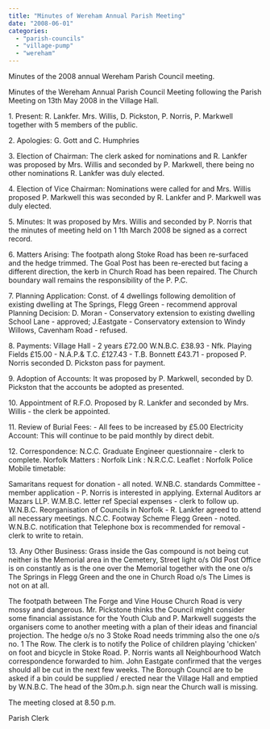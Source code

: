 ```yaml
---
title: "Minutes of Wereham Annual Parish Meeting"
date: "2008-06-01"
categories: 
  - "parish-councils"
  - "village-pump"
  - "wereham"
---
```


Minutes of the 2008 annual Wereham Parish Council meeting.

Minutes of the Wereham Annual Parish Council Meeting following the Parish Meeting on 13th May 2008 in the Village Hall.

1\. Present: R. Lankfer. Mrs. Willis, D. Pickston, P. Norris, P. Markwell together with 5 members of the public.

2\. Apologies: G. Gott and C. Humphries

3\. Election of Chairman: The clerk asked for nominations and R. Lankfer was proposed by Mrs. Willis and seconded by P. Markwell, there being no other nominations R. Lankfer was duly elected.

4\. Election of Vice Chairman: Nominations were called for and Mrs. Willis proposed P. Markwell this was seconded by R. Lankfer and P. Markwell was duly elected.

5\. Minutes: It was proposed by Mrs. Willis and seconded by P. Norris that the minutes of meeting held on 1 1th March 2008 be signed as a correct record.

6\. Matters Arising: The footpath along Stoke Road has been re-surfaced and the hedge trimmed. The Goal Post has been re-erected but facing a different direction, the kerb in Church Road has been repaired. The Church boundary wall remains the responsibility of the P. P.C.

7\. Planning Application: Const. of 4 dwellings following demolition of existing dwelling at The Springs, Flegg Green - recommend approval Planning Decision: D. Moran - Conservatory extension to existing dwelling School Lane - approved; J.Eastgate - Conservatory extension to Windy Willows, Cavenham Road - refused.

8\. Payments: Village Hall - 2 years £72.00 W.N.B.C. £38.93 - Nfk. Playing Fields £15.00 - N.A.P.& T.C. £127.43 - T.B. Bonnett £43.71 - proposed P. Norris seconded D. Pickston pass for payment.

9\. Adoption of Accounts: It was proposed by P. Markwell, seconded by D. Pickston that the accounts be adopted as presented.

10\. Appointment of R.F.O. Proposed by R. Lankfer and seconded by Mrs. Willis - the clerk be appointed.

11\. Review of Burial Fees: - All fees to be increased by £5.00 Electricity Account: This will continue to be paid monthly by direct debit.

12\. Correspondence: N.C.C. Graduate Engineer questionnaire - clerk to complete. Norfolk Matters : Norfolk Link : N.R.C.C. Leaflet : Norfolk Police Mobile timetable:

Samaritans request for donation - all noted. W.NB.C. standards Committee - member application - P. Norris is interested in applying. External Auditors ar Mazars LLP. W.M.B.C. letter ref Special expenses - clerk to follow up. W.N.B.C. Reorganisation of Councils in Norfolk - R. Lankfer agreed to attend all necessary meetings. N.C.C. Footway Scheme Flegg Green - noted. W.N.B.C. notification that Telephone box is recommended for removal - clerk to write to retain.

13\. Any Other Business: Grass inside the Gas compound is not being cut neither is the Memorial area in the Cemetery, Street light o/s Old Post Office is on constantly as is the one over the Memorial together with the one o/s The Springs in Flegg Green and the one in Church Road o/s The Limes is not on at all.

The footpath between The Forge and Vine House Church Road is very mossy and dangerous. Mr. Pickstone thinks the Council might consider some financial assistance for the Youth Club and P. Markwell suggests the organisers come to another meeting with a plan of their ideas and financial projection. The hedge o/s no 3 Stoke Road needs trimming also the one o/s no. 1 The Row. The clerk is to notify the Police of children playing 'chicken' on foot and bicycle in Stoke Road. P. Norris wants all Neighbourhood Watch correspondence forwarded to him. John Eastgate confirmed that the verges should all be cut in the next few weeks. The Borough Council are to be asked if a bin could be supplied / erected near the Village Hall and emptied by W.N.B.C. The head of the 30m.p.h. sign near the Church wall is missing.

The meeting closed at 8.50 p.m.

Parish Clerk
